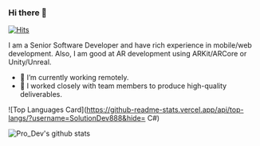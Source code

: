 ### Hi there 👋
[![Hits](https://hits.seeyoufarm.com/api/count/incr/badge.svg?url=https%3A%2F%2Fgithub.com%2FSolutionDev888%2Fhit-counter)](https://hits.seeyoufarm.com)

I am a Senior Software Developer and have rich experience in mobile/web development.
Also, I am good at AR development using ARKit/ARCore or Unity/Unreal.

- 🔭 I’m currently working remotely.
- 👯 I worked closely with team members to produce high-quality deliverables.

![Top Languages Card](https://github-readme-stats.vercel.app/api/top-langs/?username=SolutionDev888&hide= C#)

![Pro_Dev's github stats](https://github-readme-stats.vercel.app/api?username=SolutionDev888&count_private=true)

